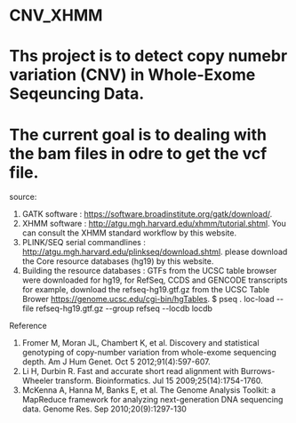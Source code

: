 # CNV_XHMM
# Ths project is to detect copy numebr variation (CNV) in Whole-Exome Seqeuncing Data. 
# The current goal is to dealing with the bam files in odre to get the vcf file.

source:
1. GATK software : https://software.broadinstitute.org/gatk/download/.
2. XHMM software : http://atgu.mgh.harvard.edu/xhmm/tutorial.shtml. You can consult the XHMM standard workflow by this website.
3. PLINK/SEQ serial commandlines : http://atgu.mgh.harvard.edu/plinkseq/download.shtml. please download the Core resource databases (hg19) by this website.
4. Building the resource databases : GTFs from the UCSC table browser were downloaded for hg19, for RefSeq, CCDS and GENCODE transcripts
for example, download the refseq-hg19.gtf.gz from the UCSC Table Brower https://genome.ucsc.edu/cgi-bin/hgTables. 
$ pseq . loc-load --file refseq-hg19.gtf.gz --group refseq --locdb locdb

Reference
1.	Fromer M, Moran JL, Chambert K, et al. Discovery and statistical genotyping of copy-number variation from whole-exome sequencing depth. Am J Hum Genet. Oct 5 2012;91(4):597-607.
2.	Li H, Durbin R. Fast and accurate short read alignment with Burrows-Wheeler transform. Bioinformatics. Jul 15 2009;25(14):1754-1760.
3.	McKenna A, Hanna M, Banks E, et al. The Genome Analysis Toolkit: a MapReduce framework for analyzing next-generation DNA sequencing data. Genome Res. Sep 2010;20(9):1297-130
